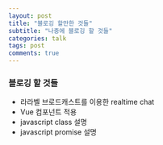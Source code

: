 ```yaml
---
layout: post
title: "블로깅 할만한 것들"
subtitle: "나중에 블로깅 할 것들"
categories: talk
tags: post
comments: true
---
```


### 블로깅 할 것들

- 라라벨 브로드캐스트를 이용한 realtime chat
- Vue 컴포넌트 적용
- javascript class 설명
- javascript promise 설명